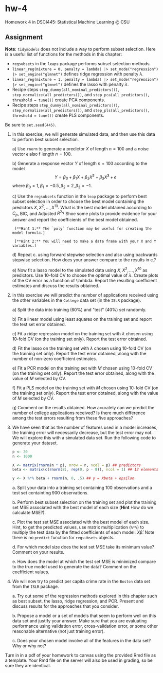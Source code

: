 # hw-4

Homework 4 in DSCI445: Statistical Machine Learning @ CSU

## Assignment

**Note:** `tidymodels` does not include a way to perform subset selection. Here is a useful list of functions for the methods in this chapter:

- `regsubsets` in the `leaps` package performs subset selection methods.
- `linear_reg(mixture = 0, penalty = lambda) |> set_mode("regression") |> set_engine("glmnet")` defines ridge regression with penalty $\lambda$.
- `linear_reg(mixture = 1, penalty = lambda) |> set_mode("regression") |> set_engine("glmnet")` defines the lasso with penalty $\lambda$.
- Recipe steps `step_dummy(all_nominal_predictors())`, `step_normalize(all_predictors())`, and `step_pca(all_predictors(), threshold = tune())` create PCA components.
- Recipe steps `step_dummy(all_nominal_predictors())`, `step_normalize(all_predictors())`, and `step_pls(all_predictors(), threshold = tune())` create PLS components.

Be sure to `set.seed(445)`.

1. In this exercise, we will generate simulated data, and then use this data to perform best subset selection.

    a) Use `rnorm` to generate a predictor $X$ of length $n = 100$ and a noise vector $\epsilon$ also f length $n = 100$.
    
    b) Generate a response vector $Y$ of length $n = 100$ according to the model
        $$
        Y = \beta_0 + \beta_1 X + \beta_2 X^2 + \beta_3 X^3 + \epsilon
        $$
        where $\beta_0 = 1, \beta_1 = -0.5, \beta_2 = 2, \beta_3 = -1$.
    
    c) Use the `regsubsets` function in the `leap` package to perform best subset selection in order to choose the best model containing the predictors $X, X^2, \dots, X^{10}$. What is the best model obtained according to $C_p$, BIC, and Adjusted $R^2$? Shoe some plots to provide evidence for your answer and report the coefficients of the best model obtained. 
    
        [**Hint 1:** The `poly` function may be useful for creating the model formula.]
        
        [**Hint 2:** You will need to make a data frame with your X and Y variables.]
        
    d) Repeat c. using forward stepwise selection and also using backwards stepwise selection. How does your answer compare to the results in c.?
    
    e) Now fit a lasso model to the simulated data using $X, X^2, \dots, X^{10}$ as predictors. Use $10$-fold CV to choose the optimal value of $\lambda$. Create plots of the CV error as a function of \lambda. Report the resulting coefficient estimates and discuss the results obtained.
    
2. In this exercise we will predict the number of applications received using the other variables in the `College` data set (in the `ISLR` package).

    a) Split the data into training (60%) and "test" (40%) set randomly.
    
    b) Fit a linear model using least squares on the training set and report the test set error obtained.
    
    c) Fit a ridge regression model on the training set with $\lambda$ chosen using 10-fold CV (on the training set only). Report the test error obtained.
    
    d) Fit the lasso on the training set with $\lambda$ chosen using 10-fold CV (on the training set only). Report the test error obtained, along with the number of non-zero coefficient estimates.
    
    e) Fit a PCR model on the training set with $M$ chosen using 10-fold CV (on the training set only). Report the test error obtained, along with the value of $M$ selected by CV.
    
    f) Fit a PLS model on the training set with $M$ chosen using 10-fold CV (on the training set only). Report the test error obtained, along with the value of $M$ selected by CV.
    
    g) Comment on the results obtained. How acurately can we predict the number of college applications received? Is there much difference among the test errors resulting from these five approaches?
    
3. We have seen that as the number of features used in a model increases, the training error will necessarily decrease, but the test error may not. We will explore this with a simulated data set. Run the following code to generate your dataset.

    
    ``` r
    p <- 20
    n <- 1000
    
    X <- matrix(rnorm(n * p), nrow = n, ncol = p) ## predictors
    beta <- matrix(c(rnorm(8), rep(0, p - 8)), ncol = 1) ## 12 elements are equal to zero
    
    y <- X %*% beta + rnorm(n, 0, .5) ## y = Xbeta + epsilon
    ```

    a. Split your data into a training set containing 100 observations and a test set containting 900 observations.
    
    b. Perform best subset selection on the training set and plot the training set MSE associated with the best model of each size (**Hint** How do we calculate MSE?).
    
    c. Plot the test set MSE associated with the best model of each size. Hint, to get the predicted values, use matrix multiplication (`%*%`) to multiply the test data by the fitted coefficients of each model: $X\hat{\beta}$. Note there is no `predict` function for `regsubsets` objects.
    
    d. For which model size does the test set MSE take its minimum value? Comment on your results.
    
    e. How does the model at which the test set MSE is minimized compare to the true model used to generate the data? Comment on the coefficient values.
    
4. We will now try to predict per capita crime rate in the `Boston` data set from the `ISLR` package.

    a. Try out some of the regression methods explored in this chapter such as best subset, the lasso, ridge regression, and PCR. Present and discuss results for the approaches that you consider.
    
    b. Propose a model or a set of models that seem to perform well on this data set and justify your answer. Make sure that you are evaluating performance using validation error, cross-validation error, or some other reasonable alternative (not just training error).
    
    c. Does your chosen model involve all of the features in the data set? Why or why not?

Turn in in a pdf of your homework to canvas using the provided Rmd file as a template. Your Rmd file on the server will also be used in grading, so be sure they are identical.

